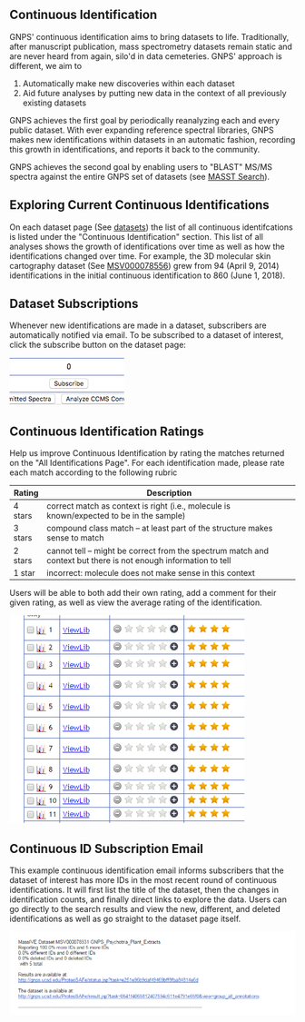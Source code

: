 ## Continuous Identification

GNPS' continuous identification aims to bring datasets to life. Traditionally, after manuscript publication, mass spectrometry datasets remain static and are never heard from again, silo'd in data cemeteries. GNPS' approach is different, we aim to

1. Automatically make new discoveries within each dataset
2. Aid future analyses by putting new data in the context of all previously existing datasets

GNPS achieves the first goal by periodically reanalyzing each and every public dataset. With ever expanding reference spectral libraries, GNPS makes new identifications within datasets in an automatic fashion, recording this growth in identifications, and reports it back to the community.

GNPS achieves the second goal by enabling users to "BLAST" MS/MS spectra against the entire GNPS set of datasets (see [MASST Search](masst.md)).

## Exploring Current Continuous Identifications

On each dataset page (See [datasets](datasets.md)) the list of all continuous identifcations is listed under the "Continuous Identification" section. This list of all analyses shows the growth of identifications over time as well as how the identifications changed over time. For example, the 3D molecular skin cartography dataset (See [MSV000078556](https://gnps.ucsd.edu/ProteoSAFe/result.jsp?task=6b9dcff3899e4d5f89f0daf9489a3a5e&view=advanced_view)) grew from 94 (April 9, 2014) identifications in the initial continuous identification to 860 (June 1, 2018).

## Dataset Subscriptions

Whenever new identifications are made in a dataset, subscribers are automatically notified via email. To be subscribed to a dataset of interest, click the subscribe button on the dataset page:

![img](img/datasets/subscribe.png)

## Continuous Identification Ratings

Help us improve Continuous Identification by rating the matches returned on the "All Identifications Page". For each identification made, please rate each match according to the following rubric

| Rating        | Description           |
| ------------- |-------------|
| 4 stars | correct match as context is right (i.e., molecule is known/expected to be in the sample) |
| 3 stars | compound class match – at least part of the structure makes sense to match |
| 2 stars | cannot tell – might be correct from the spectrum match and context but there is not enough information to tell |
| 1 star | incorrect: molecule does not make sense in this context |

Users will be able to both add their own rating, add a comment for their given rating, as well as view the average rating of the identification.

![img](img/datasets/ratings.png)

## Continuous ID Subscription Email

This example continuous identification email informs subscribers that the dataset of interest has more IDs in the most recent round of continuous identifications. It will first list the title of the dataset, then the changes in identification counts, and finally direct links to explore the data. Users can go directly to the search results and view the new, different, and deleted identifications as well as go straight to the dataset page itself.

![img](img/datasets/subscription_email.png)

